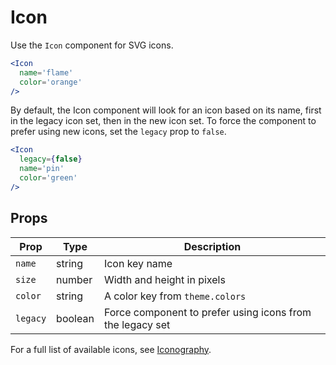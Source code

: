 # Icon

Use the `Icon` component for SVG icons.

```.jsx
<Icon
  name='flame'
  color='orange'
/>
```

By default, the Icon component will look for an icon based on its name,
first in the legacy icon set, then in the new icon set.
To force the component to prefer using new icons, set the `legacy` prop to `false`.

```.jsx
<Icon
  legacy={false}
  name='pin'
  color='green'
/>
```

## Props

| Prop     | Type    | Description                                               |
| -------- | ------- | --------------------------------------------------------- |
| `name`   | string  | Icon key name                                             |
| `size`   | number  | Width and height in pixels                                |
| `color`  | string  | A color key from `theme.colors`                           |
| `legacy` | boolean | Force component to prefer using icons from the legacy set |

For a full list of available icons, see [Iconography](/iconography).
